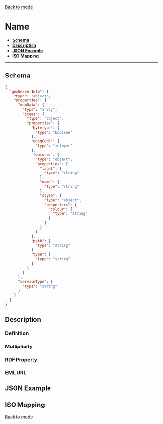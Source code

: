 [Back to model](_base.md)

# Name

- **[Schema](#schema)**
- **[Description](#description)**
- **[JSON Example](#json-example)**
- **[ISO Mapping](#iso-mapping)**
---
## Schema
```json
{
  "geoServerInfo": {
    "type": "object",
    "properties": {
      "mapData": {
        "type": "array",
        "items": {
          "type": "object",
          "properties": {
            "bytetype": {
              "type": "boolean"
            },
            "epsgCode": {
              "type": "integer"
            },
            "features": {
              "type": "object",
              "properties": {
                "label": {
                  "type": "string"
                },
                "name": {
                  "type": "string"
                },
                "style": {
                  "type": "object",
                  "properties": {
                    "colour": {
                      "type": "string"
                    }
                  }
                }
              }
            },
            "path": {
              "type": "string"
            },
            "type": {
              "type": "string"
            }
          }
        }
      },
      "serviceType": {
        "type": "string"
      }
    }
  }
}
```
## Description
### Definition
### Multiplicity
### RDF Property
### EML URL

## JSON Example
## ISO Mapping

[Back to model](_base.md)